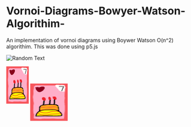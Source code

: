 # Vornoi-Diagrams-Bowyer-Watson-Algorithim-
An implementation of vornoi diagrams using Boywer Watson O(n^2) algorithim.
This was done using p5.js

![Random Text](4.gif)

![Contribution guidelines for this project](Cake.png)
<img align="center" width="100" height="100" src="Cake.png">

